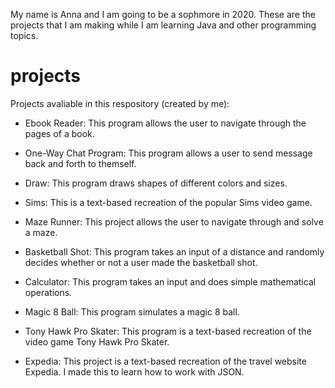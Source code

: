 My name is Anna and I am going to be a sophmore in 2020. These are the projects that I am making while I am learning Java and other programming topics.

# projects
Projects avaliable in this respository (created by me):
- Ebook Reader: This program allows the user to navigate through the pages of a book.

- One-Way Chat Program: This program allows a user to send message back and forth to themself.

- Draw: This program draws shapes of different colors and sizes.

- Sims: This is a text-based recreation of the popular Sims video game.

- Maze Runner: This project allows the user to navigate through and solve a maze.

- Basketball Shot: This program takes an input of a distance and randomly decides whether or not a user made the basketball shot.

- Calculator: This program takes an input and does simple mathematical operations.

- Magic 8 Ball:
    This program simulates a magic 8 ball.
    
- Tony Hawk Pro Skater:
    This program is a text-based recreation of the video game Tony Hawk Pro Skater.
    
- Expedia:
    This project is a text-based recreation of the travel website Expedia. I made this to learn how to work with JSON.

